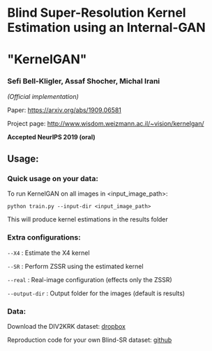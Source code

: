 # Blind Super-Resolution Kernel Estimation using an Internal-GAN
# "KernelGAN"
### Sefi Bell-Kligler, Assaf Shocher, Michal Irani 
*(Official implementation)*

Paper: https://arxiv.org/abs/1909.06581

Project page: http://www.wisdom.weizmann.ac.il/~vision/kernelgan/  

**Accepted NeurIPS 2019 (oral)**


## Usage:

### Quick usage on your data:  
To run KernelGAN on all images in <input_image_path>:

``` python train.py --input-dir <input_image_path> ```


This will produce kernel estimations in the results folder

### Extra configurations:  
```--X4``` : Estimate the X4 kernel

```--SR``` : Perform ZSSR using the estimated kernel

```--real``` : Real-image configuration (effects only the ZSSR)

```--output-dir``` : Output folder for the images (default is results)


### Data:
Download the DIV2KRK dataset: [dropbox](http://www.wisdom.weizmann.ac.il/~vision/kernelgan/DIV2KRK_public.zip)

Reproduction code for your own Blind-SR dataset: [github](https://github.com/assafshocher/BlindSR_dataset_generator)
